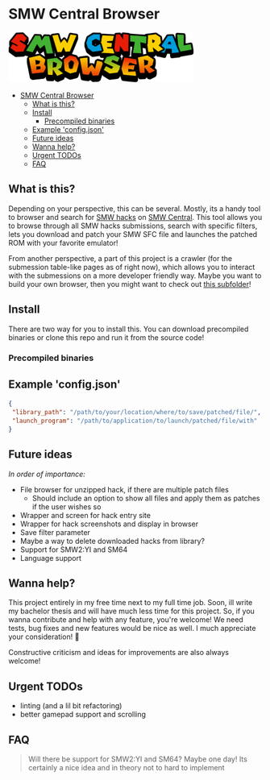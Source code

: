 # SMW Central Browser

![SMW Central Browser Logo](media/images/logo.png)

- [SMW Central Browser](#smw-central-browser)
  - [What is this?](#what-is-this)
  - [Install](#install)
    - [Precompiled binaries](#precompiled-binaries)
  - [Example 'config.json'](#example-configjson)
  - [Future ideas](#future-ideas)
  - [Wanna help?](#wanna-help)
  - [Urgent TODOs](#urgent-todos)
  - [FAQ](#faq)

## What is this?

Depending on your perspective, this can be several. Mostly, its a handy tool to browser and search for [SMW hacks](https://www.smwcentral.net/?p=section&s=smwhacks) on [SMW Central](https://www.smwcentral.net/). This tool allows you to browse through all SMW hacks submissions, search with specific filters, lets you download and patch your SMW SFC file and launches the patched ROM with your favorite emulator!

From another perspective, a part of this project is a crawler (for the submession table-like pages as of right now), which allows you to interact with the submessions on a more developer friendly way. Maybe you want to build your own browser, then you might want to check out [this subfolder](source/smwc)!

## Install

There are two way for you to install this. You can download precompiled binaries or clone this repo and run it from the source code!

### Precompiled binaries

## Example 'config.json'

```json
{
 "library_path": "/path/to/your/location/where/to/save/patched/file/",
 "launch_program": "/path/to/application/to/launch/patched/file/with"
}
```

## Future ideas

*In order of importance:*

- File browser for unzipped hack, if there are multiple patch files
  - Should include an option to show all files and apply them as patches if the user wishes so
- Wrapper and screen for hack entry site
- Wrapper for hack screenshots and display in browser
- Save filter parameter
- Maybe a way to delete downloaded hacks from library?
- Support for SMW2:YI and SM64
- Language support

## Wanna help?

This project entirely in my free time next to my full time job. Soon, ill write my bachelor thesis and will have much less time for this project. So, if you wanna contribute and help with any feature, you're welcome! We need tests, bug fixes and new features would be nice as well. I much appreciate your consideration! :slightly_smiling_face:

Constructive criticism and ideas for improvements are also always welcome!

## Urgent TODOs

- linting (and a lil bit refactoring)
- better gamepad support and scrolling

## FAQ

> Will there be support for SMW2:YI and SM64?
Maybe one day! Its certainly a nice idea and in theory not to hard to implement